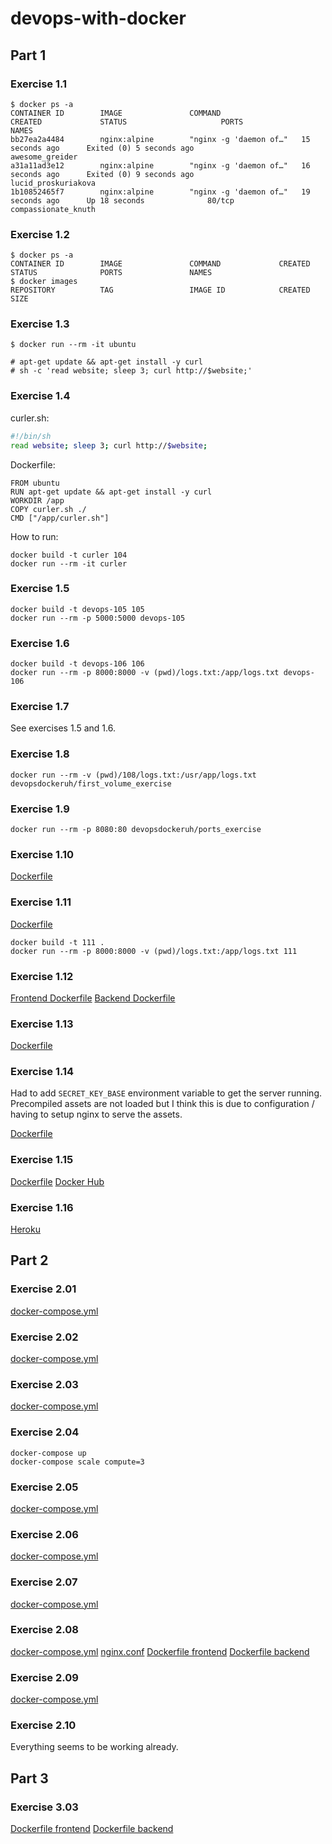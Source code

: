 # devops-with-docker


## Part 1

### Exercise 1.1

```
$ docker ps -a
CONTAINER ID        IMAGE               COMMAND                  CREATED             STATUS                     PORTS               NAMES
bb27ea2a4484        nginx:alpine        "nginx -g 'daemon of…"   15 seconds ago      Exited (0) 5 seconds ago                       awesome_greider
a31a11ad3e12        nginx:alpine        "nginx -g 'daemon of…"   16 seconds ago      Exited (0) 9 seconds ago                       lucid_proskuriakova
1b10852465f7        nginx:alpine        "nginx -g 'daemon of…"   19 seconds ago      Up 18 seconds              80/tcp              compassionate_knuth
```

### Exercise 1.2

```
$ docker ps -a
CONTAINER ID        IMAGE               COMMAND             CREATED          STATUS              PORTS               NAMES
$ docker images
REPOSITORY          TAG                 IMAGE ID            CREATED          SIZE
```

### Exercise 1.3

```
$ docker run --rm -it ubuntu

# apt-get update && apt-get install -y curl
# sh -c 'read website; sleep 3; curl http://$website;'
```

### Exercise 1.4

curler.sh:
```sh
#!/bin/sh
read website; sleep 3; curl http://$website;
```

Dockerfile:
```
FROM ubuntu
RUN apt-get update && apt-get install -y curl
WORKDIR /app
COPY curler.sh ./
CMD ["/app/curler.sh"]
```

How to run:
```
docker build -t curler 104
docker run --rm -it curler
```


### Exercise 1.5

```
docker build -t devops-105 105
docker run --rm -p 5000:5000 devops-105
```

### Exercise 1.6

```
docker build -t devops-106 106
docker run --rm -p 8000:8000 -v (pwd)/logs.txt:/app/logs.txt devops-106
```

### Exercise 1.7

See exercises 1.5 and 1.6.


### Exercise 1.8

```
docker run --rm -v (pwd)/108/logs.txt:/usr/app/logs.txt devopsdockeruh/first_volume_exercise
```

### Exercise 1.9

```
docker run --rm -p 8080:80 devopsdockeruh/ports_exercise
```

### Exercise 1.10

[Dockerfile](110/Dockerfile)

### Exercise 1.11

[Dockerfile](111/Dockerfile)

```
docker build -t 111 .
docker run --rm -p 8000:8000 -v (pwd)/logs.txt:/app/logs.txt 111
```

### Exercise 1.12

[Frontend Dockerfile](110/Dockerfile)
[Backend Dockerfile](111/Dockerfile)

### Exercise 1.13

[Dockerfile](113/Dockerfile)

### Exercise 1.14

Had to add `SECRET_KEY_BASE` environment variable to get the server running. Precompiled assets are not loaded but I think this is due to configuration / having to setup nginx to serve the assets. 

[Dockerfile](114/Dockerfile)

### Exercise 1.15

[Dockerfile](https://github.com/josalmi/hello-world-nodejs-docker-kubernetes/blob/master/Dockerfile)
[Docker Hub](https://hub.docker.com/r/jsal/hello-world-nodejs)

### Exercise 1.16

[Heroku](https://dockerdevops.herokuapp.com/)

## Part 2

### Exercise 2.01

[docker-compose.yml](201/docker-compose.yml)

### Exercise 2.02

[docker-compose.yml](202/docker-compose.yml)

### Exercise 2.03

[docker-compose.yml](203/docker-compose.yml)

### Exercise 2.04

```
docker-compose up
docker-compose scale compute=3
```

### Exercise 2.05

[docker-compose.yml](205/docker-compose.yml)

### Exercise 2.06

[docker-compose.yml](206/docker-compose.yml)

### Exercise 2.07

[docker-compose.yml](207/docker-compose.yml)

### Exercise 2.08

[docker-compose.yml](208/docker-compose.yml)
[nginx.conf](208/nginx.conf)
[Dockerfile frontend](110/Dockerfile)
[Dockerfile backend](111/Dockerfile)

### Exercise 2.09

[docker-compose.yml](209/docker-compose.yml)

### Exercise 2.10

Everything seems to be working already.

## Part 3

### Exercise 3.03

[Dockerfile frontend](110/Dockerfile)
[Dockerfile backend](111/Dockerfile)

